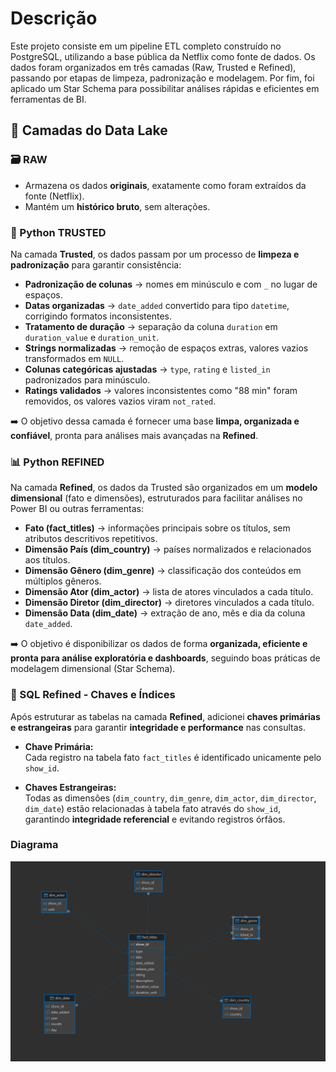 # Descrição

Este projeto consiste em um pipeline ETL completo construído no PostgreSQL, utilizando a base pública da Netflix como fonte de dados.
Os dados foram organizados em três camadas (Raw, Trusted e Refined), passando por etapas de limpeza, padronização e modelagem.
Por fim, foi aplicado um Star Schema para possibilitar análises rápidas e eficientes em ferramentas de BI.

## 📂 Camadas do Data Lake  

### 🗃️ RAW  
- Armazena os dados **originais**, exatamente como foram extraídos da fonte (Netflix).  
- Mantém um **histórico bruto**, sem alterações.  

### 🔎 Python TRUSTED  
Na camada **Trusted**, os dados passam por um processo de **limpeza e padronização** para garantir consistência:  

- **Padronização de colunas** → nomes em minúsculo e com `_` no lugar de espaços.  
- **Datas organizadas** → `date_added` convertido para tipo `datetime`, corrigindo formatos inconsistentes.  
- **Tratamento de duração** → separação da coluna `duration` em `duration_value` e `duration_unit`.  
- **Strings normalizadas** → remoção de espaços extras, valores vazios transformados em `NULL`.  
- **Colunas categóricas ajustadas** → `type`, `rating` e `listed_in` padronizados para minúsculo.  
- **Ratings validados** → valores inconsistentes como "88 min" foram removidos, os valores vazios viram `not_rated`.  

➡️ O objetivo dessa camada é fornecer uma base **limpa, organizada e confiável**, pronta para análises mais avançadas na **Refined**. 

### 📊 Python REFINED  
Na camada **Refined**, os dados da Trusted são organizados em um **modelo dimensional** (fato e dimensões), estruturados para facilitar análises no Power BI ou outras ferramentas:  

- **Fato (fact_titles)** → informações principais sobre os títulos, sem atributos descritivos repetitivos.  
- **Dimensão País (dim_country)** → países normalizados e relacionados aos títulos.  
- **Dimensão Gênero (dim_genre)** → classificação dos conteúdos em múltiplos gêneros.  
- **Dimensão Ator (dim_actor)** → lista de atores vinculados a cada título.  
- **Dimensão Diretor (dim_director)** → diretores vinculados a cada título.  
- **Dimensão Data (dim_date)** → extração de ano, mês e dia da coluna `date_added`.  

➡️ O objetivo é disponibilizar os dados de forma **organizada, eficiente e pronta para análise exploratória e dashboards**, seguindo boas práticas de modelagem dimensional (Star Schema).

### 🔹 SQL Refined - Chaves e Índices

Após estruturar as tabelas na camada **Refined**, adicionei **chaves primárias e estrangeiras** para garantir **integridade e performance** nas consultas.

- **Chave Primária:**  
  Cada registro na tabela fato `fact_titles` é identificado unicamente pelo `show_id`.

- **Chaves Estrangeiras:**  
  Todas as dimensões (`dim_country`, `dim_genre`, `dim_actor`, `dim_director`, `dim_date`) estão relacionadas à tabela fato através do `show_id`, garantindo **integridade referencial** e evitando registros órfãos.

### Diagrama

![diagrama](diagrama.png)